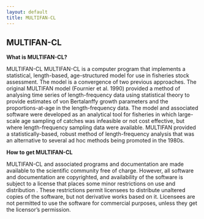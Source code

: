 ```yaml
---
layout: default
title: MULTIFAN-CL
---
```

<h2>MULTIFAN-CL</h2>

**What is MULTIFAN-CL?**

MULTIFAN-CL MULTIFAN-CL is a computer program that implements a statistical, length-based, age-structured model for use in fisheries stock assessment. The model is a convergence of two previous approaches. The original MULTIFAN model (Fournier et al. 1990) provided a method of analysing time series of length-frequency data using statistical theory to provide estimates of von Bertalanffy growth parameters and the proportions-at-age in the length-frequency data. The model and associated software were developed as an analytical tool for fisheries in which large-scale age sampling of catches was infeasible or not cost effective, but where length-frequency sampling data were available. MULTIFAN provided a statistically-based, robust method of length-frequency analysis that was an alternative to several ad hoc methods being promoted in the 1980s.

**How to get MULTIFAN-CL**

MULTIFAN-CL and associated programs and documentation are made available to the scientific community free of charge. However, all software and documentation are copyrighted, and availability of the software is subject to a license that places some minor restrictions on use and distribution <view license>. These restrictions permit licensees to distribute unaltered copies of the software, but not derivative works based on it. Licensees are not permitted to use the software for commercial purposes, unless they get the licensor’s permission.
